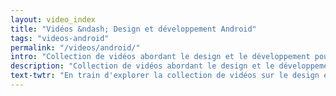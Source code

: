 ```yaml
---
layout: video_index
title: "Vidéos &ndash; Design et développement Android"
tags: "videos-android"
permalink: "/videos/android/"
intro: "Collection de vidéos abordant le design et le développement pour l'OS Android."
description: "Collection de vidéos abordant le design et le développement pour l'OS Android."
text-twtr: "En train d'explorer la collection de vidéos sur le design et le développement Android du @MagDuWebdesign"
---
```

